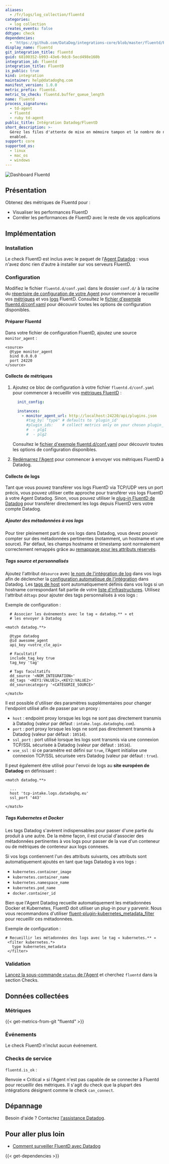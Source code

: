 ```yaml
---
aliases:
  - /fr/logs/log_collection/fluentd
categories:
  - log collection
creates_events: false
ddtype: check
dependencies:
  - 'https://github.com/DataDog/integrations-core/blob/master/fluentd/README.md'
display_name: fluentd
git_integration_title: fluentd
guid: 68100352-b993-43e6-9dc8-5ecd498e160b
integration_id: fluentd
integration_title: FluentD
is_public: true
kind: integration
maintainer: help@datadoghq.com
manifest_version: 1.0.0
metric_prefix: fluentd.
metric_to_check: fluentd.buffer_queue_length
name: fluentd
process_signatures:
  - td-agent
  - fluentd
  - ruby td-agent
public_title: Intégration Datadog/FluentD
short_description: >-
  Gérez les files d'attente de mise en mémoire tampon et le nombre de nouveaux essais pour chaque plug-in FluentD que vous avez activé. you've
  enabled.
support: core
supported_os:
  - linux
  - mac_os
  - windows
---
```

![Dashboard Fluentd][1]

## Présentation

Obtenez des métriques de Fluentd pour :

* Visualiser les performances FluentD
* Corréler les performances de FluentD avec le reste de vos applications

## Implémentation

### Installation

Le check FluentD est inclus avec le paquet de l'[Agent Datadog][2] : vous n'avez donc rien d'autre à installer sur vos serveurs FluentD.

### Configuration

Modifiez le fichier `fluentd.d/conf.yaml` dans le dossier `conf.d/` à la racine du [répertoire de configuration de votre Agent][3] pour commencer à recueillir vos [métriques](#collecte-de-metriques) et vos [logs](#collecte-de-logs) FluentD.
Consultez le [fichier d'exemple fluentd.d/conf.yaml][4] pour découvrir toutes les options de configuration disponibles.

#### Préparer Fluentd

Dans votre fichier de configuration FluentD, ajoutez une source `monitor_agent` :

```
<source>
  @type monitor_agent
  bind 0.0.0.0
  port 24220
</source>
```

#### Collecte de métriques

1. Ajoutez ce bloc de configuration à votre fichier `fluentd.d/conf.yaml` pour commencer à recueillir vos [métriques FluentD](#metriques) :

    ```yaml
      init_config:

      instances:
        - monitor_agent_url: http://localhost:24220/api/plugins.json
          #tag_by: "type" # defaults to 'plugin_id'
          #plugin_ids:    # collect metrics only on your chosen plugin_ids (optional)
          #  - plg1
          #  - plg2
    ```

    Consultez le [fichier d'exemple fluentd.d/conf.yaml][4] pour découvrir toutes les options de configuration disponibles.

2. [Redémarrez l'Agent][5] pour commencer à envoyer vos métriques FluentD à Datadog.

#### Collecte de logs

Tant que vous pouvez transférer vos logs FluentD via TCP/UDP vers un port précis, vous pouvez utiliser cette approche pour transférer vos logs FluentD à votre Agent Datadog. Sinon, vous pouvez utiliser le [plug-in FluentD de Datadog][6] pour transférer directement les logs depuis FluentD vers votre compte Datadog.

##### Ajouter des métadonnées à vos logs

Pour tirer pleinement parti de vos logs dans Datadog, vous devez pouvoir compter sur des métadonnées pertinentes (notamment, un hostname et une source). Par défaut, les champs hostname et timestamp sont normalement correctement remappés grâce au [remappage pour les attributs réservés][7].

##### Tags source et personnalisés

Ajoutez l'attribut `ddsource` avec [le nom de l'intégration de log][8] dans vos logs afin de déclencher la [configuration automatique de l'intégration][9] dans Datadog.
Les [tags de host][10] sont automatiquement définis dans vos logs si un hostname correspondant fait partie de votre [liste d'infrastructures][11]. Utilisez l'attribut `ddtags` pour ajouter des tags personnalisés à vos logs :

Exemple de configuration :

```
  # Associer les événements avec le tag « datadog.** » et
  # les envoyer à Datadog

<match datadog.**>

  @type datadog
  @id awesome_agent
  api_key <votre_cle_api>

  # Facultatif
  include_tag_key true
  tag_key 'tag'

  # Tags facultatifs
  dd_source '<NOM_INTEGRATION>'
  dd_tags '<KEY1:VALUE1>,<KEY2:VALUE2>'
  dd_sourcecategory '<CATÉGORIE_SOURCE>'

</match>
```

Il est possible d'utiliser des paramètres supplémentaires pour changer l'endpoint utilisé afin de passer par un proxy :

* `host` : endpoint proxy lorsque les logs ne sont pas directement transmis à Datadog (valeur par défaut : `intake.logs.datadoghq.com`).
* `port` : port proxy lorsque les logs ne sont pas directement transmis à Datadog (valeur par défaut : `10514`).
* `ssl_port` : port utilisé lorsque les logs sont transmis via une connexion TCP/SSL sécurisée à Datadog (valeur par défaut : `10516`).
* `use_ssl` : si ce paramètre est défini sur `true`, l'Agent initialise une connexion TCP/SSL sécurisée vers Datadog (valeur par défaut : `true`).

Il peut également être utilisé pour l'envoi de logs au **site européen de Datadog** en définissant :

```
<match datadog.**>

  ...
  host 'tcp-intake.logs.datadoghq.eu'
  ssl_port '443'

</match>
```

##### Tags Kubernetes et Docker

Les tags Datadog s'avèrent indispensables pour passer d'une partie du produit à une autre. De la même façon, il est crucial d'associer des métadonnées pertinentes à vos logs pour passer de la vue d'un conteneur ou de métriques de conteneur aux logs connexes.

Si vos logs contiennent l'un des attributs suivants, ces attributs sont automatiquement ajoutés en tant que tags Datadog à vos logs :

* `kubernetes.container_image`
* `kubernetes.container_name`
* `kubernetes.namespace_name`
* `kubernetes.pod_name`
* `docker.container_id`

Bien que l'Agent Datadog recueille automatiquement les métadonnées Docker et Kubernetes, FluentD doit utiliser un plug-in pour y parvenir. Nous vous recommandons d'utiliser [fluent-plugin-kubernetes_metadata_filter][12] pour recueillir ces métadonnées.

Exemple de configuration :

```
# Recueillir les métadonnées des logs avec le tag « kubernetes.** »
 <filter kubernetes.*>
   type kubernetes_metadata
 </filter>
```


### Validation

[Lancez la sous-commande `status` de l'Agent][13] et cherchez `fluentd` dans la section Checks.

## Données collectées
### Métriques
{{< get-metrics-from-git "fluentd" >}}


### Événements
Le check FluentD n'inclut aucun événement.

### Checks de service

`fluentd.is_ok` :

Renvoie « Critical » si l'Agent n'est pas capable de se connecter à Fluentd pour recueillir des métriques. Il s'agit du check que la plupart des intégrations désignent comme le check `can_connect`.

## Dépannage
Besoin d'aide ? Contactez [l'assistance Datadog][15].

## Pour aller plus loin

* [Comment surveiller FluentD avec Datadog][16]

[1]: https://raw.githubusercontent.com/DataDog/integrations-core/master/fluentd/images/snapshot-fluentd.png
[2]: https://app.datadoghq.com/account/settings#agent
[3]: https://docs.datadoghq.com/fr/agent/guide/agent-configuration-files/?tab=agentv6#agent-configuration-directory
[4]: https://github.com/DataDog/integrations-core/blob/master/fluentd/datadog_checks/fluentd/data/conf.yaml.example
[5]: https://docs.datadoghq.com/fr/agent/guide/agent-commands/?tab=agentv6#start-stop-and-restart-the-agent
[6]: http://www.rubydoc.info/gems/fluent-plugin-datadog
[7]: https://docs.datadoghq.com/fr/logs/processing/#edit-reserved-attributes
[8]: https://docs.datadoghq.com/fr/integrations/#cat-log-collection
[9]: https://docs.datadoghq.com/fr/logs/processing/#integration-pipelines
[10]: https://docs.datadoghq.com/fr/getting_started/tagging/assigning_tags
[11]: https://app.datadoghq.com/infrastructure
[12]: https://github.com/fabric8io/fluent-plugin-kubernetes_metadata_filter
[13]: https://docs.datadoghq.com/fr/agent/guide/agent-commands/?tab=agentv6#agent-status-and-information
[14]: https://github.com/DataDog/integrations-core/blob/master/fluentd/metadata.csv
[15]: https://docs.datadoghq.com/fr/help
[16]: https://www.datadoghq.com/blog/monitor-fluentd-datadog


{{< get-dependencies >}}